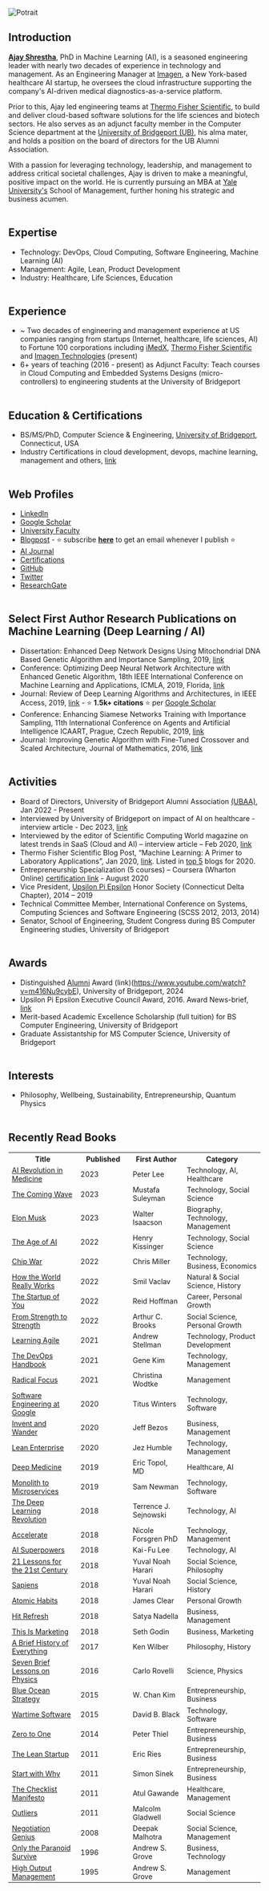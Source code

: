 ![Potrait](ajay-shrestha.jpg)

## Introduction         
**[Ajay Shrestha](https://www.ajayshrestha.com/)**, PhD in Machine Learning (AI), is a seasoned engineering leader with nearly two decades of experience in technology and management. As an Engineering Manager at [Imagen](https://imagen.ai/), a New York-based healthcare AI startup, he oversees the cloud infrastructure supporting the company's AI-driven medical diagnostics-as-a-service platform.

Prior to this, Ajay led engineering teams at [Thermo Fisher Scientific](https://www.thermofisher.com/us/en/home.html), to build and deliver cloud-based software solutions for the life sciences and biotech sectors. He also serves as an adjunct faculty member in the Computer Science department at the [University of Bridgeport (UB)](https://www.bridgeport.edu/), his alma mater, and holds a position on the board of directors for the UB Alumni Association.

With a passion for leveraging technology, leadership, and management to address critical societal challenges, Ajay is driven to make a meaningful, positive impact on the world. He is currently pursuing an MBA at [Yale University's](https://www.yale.edu/) School of Management, further honing his strategic and business acumen. 
\
&nbsp;

## Expertise
- Technology: DevOps, Cloud Computing, Software Engineering, Machine Learning (AI)
- Management: Agile, Lean, Product Development
- Industry: Healthcare, Life Sciences, Education
\
&nbsp;

## Experience
- ~ Two decades of engineering and management experience at US companies ranging from startups (Internet, healthcare, life sciences, AI) to Fortune 100 corporations including [iMedX](https://imedx.com/), [Thermo Fisher Scientific](https://www.thermofisher.com/us/en/home.html) and [Imagen Technologies](https://imagen.ai/) (present)
- 6+ years of teaching (2016 - present) as Adjunct Faculty: Teach courses in Cloud Computing and Embedded Systems Designs (micro-controllers) to engineering students at the University of Bridgeport
\
&nbsp;

## Education & Certifications
- BS/MS/PhD, Computer Science & Engineering, [University of Bridgeport](https://www.bridgeport.edu/), Connecticut, USA
- Industry Certifications in cloud development, devops, machine learning, management and others, [link](https://www.credly.com/users/ajayshrestha/badges) 
\
&nbsp;

## Web Profiles
- [LinkedIn](https://www.linkedin.com/in/ajayshrestha/)
- [Google Scholar](https://scholar.google.com/citations?user=wtBCz0QAAAAJ)
- [University Faculty](https://profiles.bridgeport.edu/user/shrestha/)
- [Blogpost](https://blog.ajayshrestha.com/) - ⭐ subscribe [**here**](https://blog.ajayshrestha.com/subscribe) to get an email whenever I publish ⭐
- [AI Journal](https://everestaijournal.com/)
- [Certifications](https://www.youracclaim.com/users/ajayshrestha/badges)
- [GitHub](https://github.com/shrestha-ajay)
- [Twitter](https://twitter.com/ajayshrestha)
- [ResearchGate](https://www.researchgate.net/profile/Ajay-Shrestha)
\
&nbsp;

## Select First Author Research Publications on Machine Learning (Deep Learning / AI)
-	Dissertation: Enhanced Deep Network Designs Using Mitochondrial DNA Based Genetic Algorithm and Importance Sampling, 2019, [link](https://www.proquest.com/docview/2322784986/631422EFED204CFDPQ/)
-	Conference: Optimizing Deep Neural Network Architecture with Enhanced Genetic Algorithm, 18th IEEE International Conference on Machine Learning and Applications, ICMLA, 2019, Florida, [link](https://ieeexplore.ieee.org/abstract/document/8999193)
-	Journal: Review of Deep Learning Algorithms and Architectures, in IEEE Access, 2019, [link](https://ieeexplore.ieee.org/document/8694781) - ⭐ **1.5k+ citations** ⭐ per [Google Scholar](https://scholar.google.com/citations?user=wtBCz0QAAAAJ)  
-	Conference: Enhancing Siamese Networks Training with Importance Sampling, 11th International Conference on Agents and Artificial Intelligence ICAART, Prague, Czech Republic, 2019, [link](http://dx.doi.org/10.5220/0007371706100615)
-	Journal: Improving Genetic Algorithm with Fine-Tuned Crossover and Scaled Architecture, Journal of Mathematics, 2016, [link](http://dx.doi.org/10.1155/2016/4015845)
\
&nbsp;

## Activities
- Board of Directors, University of Bridgeport Alumni Association [(UBAA)](https://www.bridgeport.edu/alumni/alumni-association), Jan 2022 - Present
- Interviewed by University of Bridgeport on impact of AI on healthcare - interview article - Dec 2023, [link](https://www.bridgeport.edu/news/ai-empowering-healthcare-professionals/)
-	Interviewed by the editor of Scientific Computing World magazine on latest trends in SaaS (Cloud and AI) – interview article – Feb 2020, [link](https://www.scientific-computing.com/feature/making-case-cloud)
-	Thermo Fisher Scientific Blog Post, “Machine Learning: A Primer to Laboratory Applications”, Jan 2020,  [link](https://www.thermofisher.com/blog/connectedlab/machine-learning-a-primer-to-laboratory-applications/). Listed in [top 5](https://www.thermofisher.com/blog/connectedlab/top-5-connected-lab-blogs-for-2020/) blogs for 2020.
-	Entrepreneurship Specialization (5 courses) – Coursera (Wharton Online) [certification link](https://www.coursera.org/account/accomplishments/specialization/certificate/ZL4WT3NHK2AT) - August 2020
-	Vice President, [Upsilon Pi Epsilon](https://upe.acm.org/) Honor Society (Connecticut Delta Chapter), 2014 – 2019
- Technical Committee Member, International Conference on Systems, Computing Sciences and Software Engineering (SCSS 2012, 2013, 2014)
- Senator, School of Engineering, Student Congress during BS Computer Engineering studies, University of Bridgeport
\
&nbsp;

## Awards
- Distinguished [Alumni](https://www.bridgeport.edu/alumni) Award (link)(https://www.youtube.com/watch?v=m416Nu9cybE), University of Bridgeport, 2024
- Upsilon Pi Epsilon Executive Council Award, 2016. Award News-brief, [link](https://www.cs.ucla.edu/wp-content/uploads/cs/UPE-News-August-2016-Scholarships.pdf)
- Merit-based Academic Excellence Scholarship (full tuition) for BS Computer Engineering, University of Bridgeport
- Graduate Assistantship for MS Computer Science, University of Bridgeport
\
&nbsp;

## Interests
- Philosophy, Wellbeing, Sustainability, Entrepreneurship, Quantum Physics
\
&nbsp;

## Recently Read Books
<table border="0" style="font-size: 14px;">		
	<tr>	<th style="width: 400px;" style="text-align: left;">Title</th><th style="width: 300px;" style="text-align: left;">Published</th><th style="width: 350px;" style="text-align: left;">First Author</th><th style="width: 350px;" style="text-align: left;">Category</th></tr>
	<tr>	<td>	 <a href="https://www.amazon.com/AI-Revolution-Medicine-GPT-4-Beyond/dp/0138200130?&_encoding=UTF8&tag=ajayshrestha-20&linkCode=ur2&linkId=578b78b7eedc051272b875cf452f2ba9&camp=1789&creative=9325">AI Revolution in Medicine</a> 	</td><td>	2023	</td><td>	 Peter Lee	</td><td>	Technology, AI, Healthcare	</td></tr>
	<tr>	<td>	 <a href="https://www.amazon.com/Coming-Wave-Technology-Twenty-first-Centurys/dp/0593593952/ref=sr_1_1?dib=eyJ2IjoiMSJ9.dg1AAr7dGZr-1c1pP5UW4deRGe4KBuzQPkEeX3R_ZquflRt8im8W6BmOKWFVs8h-jHWc9I8xedS3rC2kdSYcQdkqKKgS9oayDQq2xoUfTKvO87IVB3uMtfQ6yE6mO1NhgaO16b9pdrCmRW5ChnEhbLee3M7FPYXJ0UzvfsbLly_YXft0on50IyjiTtiTYypZNIrbyDymjrKWsKoHufA9pCevlCLerH1Voa5n5iA2B00.-two6UvspamHrjiuJKfI-nyjc8k6ifQnqUuFWJj6mzY&dib_tag=se&hvadid=661099628632&hvdev=c&hvlocphy=9001953&hvnetw=g&hvqmt=e&hvrand=18133570507672199400&hvtargid=kwd-767087962522&hydadcr=9006_13539748&keywords=the+coming+wave&qid=1709522200&sr=8-1&_encoding=UTF8&tag=ajayshrestha-20&linkCode=ur2&linkId=654ab91ee72c2a274421bd2af61c024f&camp=1789&creative=9325">The Coming Wave</a> 	</td><td>	2023	</td><td>	 Mustafa Suleyman 	</td><td>	Technology, Social Science	</td></tr>
		<tr>	<td>	 <a href="https://www.amazon.com/Elon-Musk-Walter-Isaacson/dp/1982181281/ref=sr_1_1?dib=eyJ2IjoiMSJ9.ErJ4P2lX4pbBPppmmzbJ0kSyYH-_bM92zswWivMpxPI2xXfYtpr7Bssau0ZRvBMg_pWYtIXXCy4aGDABN_6vjRDm3PG45VZ-K09nhdHmc0sL3WJhH7mLM-4LqnkyBaVqdeAdr3WwLDRlJzzYhx0eStrAfvGtJyXFVSrU2wOBcLFiVa1bhGCr2A2VaTzJZkgU-Xk9x1zp1WfZaLSRPIAfncWq3nhaNmMDbiXhR8YI_Rc.1d7xyABXPGsO5xUm82Xd1XKxKj_DgkmoKOFKhu8__ww&dib_tag=se&hvadid=677030092682&hvdev=c&hvlocphy=9001953&hvnetw=g&hvqmt=e&hvrand=8430645877259091975&hvtargid=kwd-1934003453932&hydadcr=22136_13517515&keywords=elon+musk+book+walter+isaacson&qid=1710207916&sr=8-1&_encoding=UTF8&tag=ajayshrestha-20&linkCode=ur2&linkId=ed8d66deaefa847aa3006958e5257c0d&camp=1789&creative=9325">Elon Musk</a> 	</td><td>	2023	</td><td>	 Walter Isaacson 	</td><td>	Biography, Technology, Management	</td></tr>
	<tr>	<td>	 <a href="https://www.amazon.com/Age-AI-Our-Human-Future/dp/0316273996/ref=sr_1_5?crid=1HPFSHROPJCZD&dib=eyJ2IjoiMSJ9.flHz4wG1OlADOzLc0u92KQOh7Du0GFB56OOLPNg1q7-teFLTP1Xrck31FBocz7IPXgI_WvDcion4mu25-g6kuA.hMqrtXIRiCohXQVPf2aIJbgBSTIiYZCliSwMkfPLehM&dib_tag=se&keywords=ath+age+of+ai&qid=1705292157&sprefix=ath+age+of+ai%252Caps%252C85&sr=8-5&_encoding=UTF8&tag=ajayshrestha-20&linkCode=ur2&linkId=cc455ff0670ae2b3c4499c87122b4017&camp=1789&creative=9325">The Age of AI</a> 	</td><td>	2022	</td><td>	 Henry Kissinger 	</td><td>	Technology, Social Science	</td></tr>
	<tr>	<td>	 <a href="https://www.amazon.com/Chip-War-Worlds-Critical-Technology/dp/1982172002">Chip War</a> 	</td><td>	2022	</td><td>	 Chris Miller	</td><td>	Technology, Business, Economics	</td></tr>
	<tr>	<td>	<a href="https://www.amazon.com/World-Really-Works-Smil-Vaclav/dp/0241454409/ref=tmm_pap_swatch_0?_encoding=UTF8&dib_tag=se&dib=eyJ2IjoiMSJ9.S9g0IofVdRildUZeF2YetM3Hh1nADiInIQqI4BAt12TY4yUyvbumTR7lrqyukqsb1mErq9T0bVz21qbfdRbrClav9ETMjyoNReliQM-Ztx9gSW1Uqr2b_61eyZJL7EJVR_ZXJl1PziVLW3Z7OHspuFQBbKLtzZ1M5Q95T5PeuvRr864J-9bqfkQdgzUZDPgN60hLj8FOqGq9I3ZPgoWB94hcsgJCbDQZCYiLt0NLgd0.ifh4h4brCYviBomYNPeuSYqvuIo9ce2FizEApgjBgp8&qid=1708219104&sr=8-1&_encoding=UTF8&tag=ajayshrestha-20&linkCode=ur2&linkId=0d642d95f9554d59196e5300f81cfa83&camp=1789&creative=9325">How the World Really Works</a>	</td><td>	2022	</td><td>	 Smil Vaclav 	</td><td>	Natural & Social Science, History</td></tr>
	<tr>	<td>	 <a href="https://www.amazon.com/Start-up-You-Future-Yourself-Transform/dp/0307888908/ref=tmm_hrd_swatch_0?_encoding=UTF8&qid=1695694171&sr=8-1&_encoding=UTF8&tag=ajayshrestha-20&linkCode=ur2&linkId=df84bae53afbd58380fd3de7eee0e55f&camp=1789&creative=9325&_encoding=UTF8&tag=ajayshrestha-20&linkCode=ur2&linkId=cadc8cea43d438b2453bed316ee6c5b9&camp=1789&creative=9325">The Startup of You</a> 	</td><td>	2022	</td><td>	 Reid Hoffman 	</td><td>	Career, Personal Growth	</td></tr>
	<tr>	<td>	 <a href="https://www.amazon.com/Strength-Finding-Success-Happiness-Purpose/dp/059319148X">From Strength to Strength</a> 	</td><td>	2022	</td><td>	 Arthur C. Brooks 	</td><td>	Social Science, Personal Growth	</td></tr>
	<tr>	<td>	 <a href="https://www.amazon.com/Learning-Agile-Understanding-Scrum-Kanban/dp/B094NYWWFN/ref=sr_1_1?crid=10BT06ASYASJ1&keywords=Learning+Agile+book+paper&qid=1695694353&s=audible&sprefix=learning+agile+book+pape%252Caudible%252C93&sr=1-1&_encoding=UTF8&tag=ajayshrestha-20&linkCode=ur2&linkId=360b6ee966302703fd25e804b647cdc6&camp=1789&creative=9325">Learning Agile</a> 	</td><td>	2021	</td><td>	 Andrew Stellman 	</td><td>	Technology, Product Development	</td></tr>
	<tr>	<td>	 <a href="https://www.amazon.com/DevOps-Handbook-World-Class-Reliability-Organizations/dp/1950508404/ref=tmm_pap_swatch_0?_encoding=UTF8&qid=1695694419&sr=1-1&_encoding=UTF8&tag=ajayshrestha-20&linkCode=ur2&linkId=fc3c397cae1594fc6e1877c5db039c60&camp=1789&creative=9325">The DevOps Handbook</a> 	</td><td>	2021	</td><td>	 Gene Kim	</td><td>	Technology, Management	</td></tr>
	<tr>	<td>	 <a href="https://www.amazon.com/Radical-Focus-Achieving-Important-Objectives/dp/0996006087/ref=tmm_pap_swatch_0?_encoding=UTF8&qid=1695694503&sr=1-1&_encoding=UTF8&tag=ajayshrestha-20&linkCode=ur2&linkId=9f1b6908d03aa5b07549c4ed62ca26d9&camp=1789&creative=9325">Radical Focus</a> 	</td><td>	2021	</td><td>	 Christina Wodtke 	</td><td>	Management	</td></tr>
	<tr>	<td>	 <a href="https://www.amazon.com/Software-Engineering-Google-Lessons-Programming/dp/1492082791/ref=tmm_pap_swatch_0?_encoding=UTF8&qid=1695694543&sr=1-1&_encoding=UTF8&tag=ajayshrestha-20&linkCode=ur2&linkId=db073c188ea2db21f884f46a143360b0&camp=1789&creative=9325">Software Engineering at Google</a> 	</td><td>	2020	</td><td>	 Titus Winters 	</td><td>	Technology, Software	</td></tr>
	<tr>	<td>	 <a href="https://www.amazon.com/Invent-Wander-Collected-Writings-Introduction/dp/1647820715/ref=tmm_hrd_swatch_0?_encoding=UTF8&qid=&sr=">Invent and Wander</a> 	</td><td>	2020	</td><td>	 Jeff Bezos 	</td><td>	Business, Management	</td></tr>
	<tr>	<td>	 <a href="https://www.amazon.com/Lean-Enterprise-Performance-Organizations-Innovate/dp/1492091774/ref=tmm_pap_swatch_0?_encoding=UTF8&qid=&sr=&_encoding=UTF8&tag=ajayshrestha-20&linkCode=ur2&linkId=fb5d5149efa957cfad1b2df2d8d12177&camp=1789&creative=9325">Lean Enterprise</a> 	</td><td>	2020	</td><td>	 Jez Humble	</td><td>	Technology, Management	</td></tr>
	<tr>	<td>	 <a href="https://www.amazon.com/Deep-Medicine-Artificial-Intelligence-Healthcare/dp/1541644638">Deep Medicine</a> 	</td><td>	2019	</td><td>	 Eric Topol, MD  	</td><td>	Healthcare, AI	</td></tr>
	<tr>	<td>	 <a href="https://www.amazon.com/Monolith-Microservices-Evolutionary-Patterns-Transform/dp/1492047848?&_encoding=UTF8&tag=ajayshrestha-20&linkCode=ur2&linkId=26e5056b93ac68c5985134b1eff9704b&camp=1789&creative=9325">Monolith to Microservices</a> 	</td><td>	2019	</td><td>	 Sam Newman 	</td><td>	Technology, Software	</td></tr>
	<tr>	<td>	 <a href="https://www.amazon.com/Deep-Learning-Revolution-MIT-Press/dp/026203803X/ref=tmm_hrd_swatch_0?_encoding=UTF8&qid=1700435242&sr=1-1&_encoding=UTF8&tag=ajayshrestha-20&linkCode=ur2&linkId=93e398f1ae8eeb1f5dac23096a38d092&camp=1789&creative=9325">The Deep Learning Revolution</a> 	</td><td>	2018	</td><td>	 Terrence J. Sejnowski 	</td><td>	Technology, AI	</td></tr>
	<tr>	<td>	 <a href="https://www.amazon.com/Accelerate-Software-Performing-Technology-Organizations/dp/1942788339?&_encoding=UTF8&tag=ajayshrestha-20&linkCode=ur2&linkId=62aff9d438e2581ecff12cd91f4fa947&camp=1789&creative=9325">Accelerate</a> 	</td><td>	2018	</td><td>	 Nicole Forsgren PhD 	</td><td>	Technology, Management	</td></tr>
	<tr>	<td>	 <a href="https://www.amazon.com/AI-Superpowers-China-Silicon-Valley/dp/132854639X/ref=tmm_hrd_swatch_0?_encoding=UTF8&qid=1695694458&sr=1-1&_encoding=UTF8&tag=ajayshrestha-20&linkCode=ur2&linkId=3da0fc83c66ce08a05e749980802e512&camp=1789&creative=9325">AI Superpowers</a> 	</td><td>	2018	</td><td>	  Kai-Fu Lee 	</td><td>	Technology, AI	</td></tr>
	<tr>	<td>	 <a href="https://www.amazon.com/Lessons-21st-Century-Yuval-Harari/dp/0525512179/ref=tmm_hrd_swatch_0?_encoding=UTF8&qid=1695694587&sr=8-1&_encoding=UTF8&tag=ajayshrestha-20&linkCode=ur2&linkId=099677e0d8195f68f063bbae0a76917d&camp=1789&creative=9325">21 Lessons for the 21st Century</a> 	</td><td>	2018	</td><td>	 Yuval Noah Harari 	</td><td>	Social Science, Philosophy	</td></tr>
	<tr>	<td>	 <a href="https://www.amazon.com/Sapiens-Humankind-Yuval-Noah-Harari/dp/0062316117/ref=tmm_pap_swatch_0?_encoding=UTF8&qid=1695694626&sr=8-1&_encoding=UTF8&tag=ajayshrestha-20&linkCode=ur2&linkId=6eb6812ba1f4b833ee8d9c10803a2c22&camp=1789&creative=9325">Sapiens</a> 	</td><td>	2018	</td><td>	 Yuval Noah Harari 	</td><td>	Social Science, History	</td></tr>
	<tr>	<td>	 <a href="https://www.amazon.com/Atomic-Habits-Proven-Build-Break/dp/0735211299/ref=tmm_hrd_swatch_0?_encoding=UTF8&qid=1695694667&sr=8-1&_encoding=UTF8&tag=ajayshrestha-20&linkCode=ur2&linkId=ad37a5272d440f4afcfca1be5735d13f&camp=1789&creative=9325">Atomic Habits</a> 	</td><td>	2018	</td><td>	  James Clear 	</td><td>	Personal Growth	</td></tr>
	<tr>	<td>	 <a href="https://www.amazon.com/Hit-Refresh-Rediscover-Microsofts-Everyone/dp/0008247692/ref=tmm_pap_swatch_0?_encoding=UTF8&qid=&sr=">Hit Refresh</a> 	</td><td>	2018	</td><td>	 Satya Nadella	</td><td>	Business, Management	</td></tr>
	<tr>	<td>	 <a href="https://www.amazon.com/This-Marketing-Cant-Until-Learn/dp/0525540830/">This Is Marketing</a> 	</td><td>	2018	</td><td>	 Seth Godin 	</td><td>	Business, Marketing	</td></tr>
	<tr>	<td>	 <a href="https://www.amazon.com/Brief-History-Everything-20th-Anniversary/dp/1611804523/ref=tmm_pap_swatch_0?_encoding=UTF8&qid=1695694704&sr=8-1&_encoding=UTF8&tag=ajayshrestha-20&linkCode=ur2&linkId=a701ed822789e87a896f9f2c404cb183&camp=1789&creative=9325">A Brief History of Everything</a> 	</td><td>	2017	</td><td>	 Ken Wilber 	</td><td>	Philosophy, History	</td></tr>
	<tr>	<td>	 <a href="https://www.amazon.com/Seven-Brief-Lessons-Physics-Rovelli/dp/0399184414/ref=tmm_hrd_swatch_0?_encoding=UTF8&qid=1695694747&sr=8-1&_encoding=UTF8&tag=ajayshrestha-20&linkCode=ur2&linkId=3905262167e1838ab8a2b55a6962f10c&camp=1789&creative=9325">Seven Brief Lessons on Physics</a> 	</td><td>	2016	</td><td>	  Carlo Rovelli 	</td><td>	Science, Physics	</td></tr>
	<tr>	<td>	 <a href="https://www.amazon.com/Blue-Ocean-Strategy-Expanded-Uncontested/dp/1625274491/">Blue Ocean Strategy</a> 	</td><td>	2015	</td><td>	  W. Chan Kim 	</td><td>	Entrepreneurship, Business	</td></tr>
	<tr>	<td>	 <a href="https://www.amazon.com/Wartime-Software-Building-Better/dp/1517271320?&_encoding=UTF8&tag=ajayshrestha-20&linkCode=ur2&linkId=be2832fe6beeeaaaa2b6b4fa95e6ea1a&camp=1789&creative=9325">Wartime Software</a> 	</td><td>	2015	</td><td>	  David B. Black 	</td><td>	Technology, Software	</td></tr>
	<tr>	<td>	<a href="https://www.amazon.com/Zero-One-Notes-Startups-Future/dp/0804139296/ref=tmm_hrd_swatch_0?_encoding=UTF8&qid=1695694788&sr=8-1&_encoding=UTF8&tag=ajayshrestha-20&linkCode=ur2&linkId=9351d701a4ecc9463fd321ec4ef5fb30&camp=1789&creative=9325"> Zero to One</a> 	</td><td>	2014	</td><td>	 Peter Thiel 	</td><td>	Entrepreneurship, Business	</td></tr>
	<tr>	<td>	<a href="https://www.amazon.com/Lean-Startup-Entrepreneurs-Continuous-Innovation/dp/0670921602/ref=tmm_pap_swatch_0?_encoding=UTF8&qid=1695694824&sr=8-1&_encoding=UTF8&tag=ajayshrestha-20&linkCode=ur2&linkId=c4ce18816e2dea5141b8313042dedec7&camp=1789&creative=9325"> The Lean Startup</a> 	</td><td>	2011	</td><td>	 Eric Ries 	</td><td>	Entrepreneurship, Business	</td></tr>
	<tr>	<td>	<a href="https://www.amazon.com/Start-Why-Leaders-Inspire-Everyone/dp/1591846447"> Start with Why</a> 	</td><td>	2011	</td><td>	 Simon Sinek 	</td><td>	Entrepreneurship, Business	</td></tr>
	<tr>	<td>	<a href="https://www.amazon.com/Checklist-Manifesto-How-Things-Right/dp/0312430000/"> The Checklist Manifesto</a> 	</td><td>	2011	</td><td>	 Atul Gawande 	</td><td>	Healthcare, Management	</td></tr>
	<tr>	<td>	 <a href="https://www.amazon.com/Outliers-Story-Success-Malcolm-Gladwell/dp/0316017930/ref=sr_1_1?crid=2WVAYYVSVRGQQ&keywords=outliers+book+paperback&qid=1696565797&sprefix=outliers+book+paper%252Caps%252C95&sr=8-1&_encoding=UTF8&tag=ajayshrestha-20&linkCode=ur2&linkId=e51b96eed42ee6c1596a5a5c09db8811&camp=1789&creative=9325">Outliers</a> 	</td><td>	2011	</td><td>	 Malcolm Gladwell 	</td><td>	Social Science	</td></tr>
	<tr>	<td>	 <a href="https://www.amazon.com/Negotiation-Genius-Obstacles-Brilliant-Bargaining/dp/0553384112">Negotiation Genius</a> 	</td><td>	2008	</td><td>	 Deepak Malhotra 	</td><td>	Social Science, Management	</td></tr>
	<tr>	<td>	<a href="https://www.amazon.com/Only-Paranoid-Survive-Andrew-Grove/dp/0385482582/">Only the Paranoid Survive</a> 	</td><td>	1996	</td><td>	 Andrew S. Grove 	</td><td>	Business, Technology	</td></tr>
	<tr>	<td>	<a href="https://www.amazon.com/High-Output-Management-Andrew-Grove/dp/0679762884/ref=tmm_pap_swatch_0?_encoding=UTF8&qid=1695694860&sr=8-1&_encoding=UTF8&tag=ajayshrestha-20&linkCode=ur2&linkId=fe7d1172952173e18d7172f9380fe09b&camp=1789&creative=9325"> High Output Management</a> 	</td><td>	1995	</td><td>	 Andrew S. Grove 	</td><td>	Management	</td></tr>
</table>
